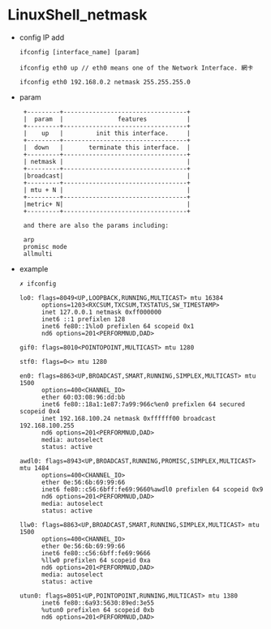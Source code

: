 # LinuxShell_netmask

* config  IP add

      ifconfig [interface_name] [param]
      
      ifconfig eth0 up // eth0 means one of the Network Interface. 網卡
      
      ifconfig eth0 192.168.0.2 netmask 255.255.255.0
    
* param
    
       +---------+----------------------------------+
       |  param  |               features           |                  
       +---------+----------------------------------+
       |    up   |         init this interface.     |
       +---------+----------------------------------+
       |  down   |       terminate this interface.  |
       +---------+----------------------------------+
       | netmask |                                  |
       +---------+----------------------------------+
       |broadcast|                                  |
       +---------+----------------------------------+
       | mtu + N |                                  |
       +---------+----------------------------------+
       |metric+ N|                                  |
       +---------+----------------------------------+
       
       and there are also the params including:
       
       arp
       promisc mode
       allmulti
    
* example

      ✗ ifconfig
      
      lo0: flags=8049<UP,LOOPBACK,RUNNING,MULTICAST> mtu 16384
            options=1203<RXCSUM,TXCSUM,TXSTATUS,SW_TIMESTAMP>
            inet 127.0.0.1 netmask 0xff000000 
            inet6 ::1 prefixlen 128 
            inet6 fe80::1%lo0 prefixlen 64 scopeid 0x1 
            nd6 options=201<PERFORMNUD,DAD>
            
      gif0: flags=8010<POINTOPOINT,MULTICAST> mtu 1280
      
      stf0: flags=0<> mtu 1280
      
      en0: flags=8863<UP,BROADCAST,SMART,RUNNING,SIMPLEX,MULTICAST> mtu 1500
            options=400<CHANNEL_IO>
            ether 60:03:08:96:dd:bb
            inet6 fe80::18a1:1e87:7a99:966c%en0 prefixlen 64 secured scopeid 0x4 
            inet 192.168.100.24 netmask 0xffffff00 broadcast 192.168.100.255
            nd6 options=201<PERFORMNUD,DAD>
            media: autoselect
            status: active
            
      awdl0: flags=8943<UP,BROADCAST,RUNNING,PROMISC,SIMPLEX,MULTICAST> mtu 1484
            options=400<CHANNEL_IO>
            ether 0e:56:6b:69:99:66
            inet6 fe80::c56:6bff:fe69:9660%awdl0 prefixlen 64 scopeid 0x9 
            nd6 options=201<PERFORMNUD,DAD>
            media: autoselect
            status: active
            
      llw0: flags=8863<UP,BROADCAST,SMART,RUNNING,SIMPLEX,MULTICAST> mtu 1500
            options=400<CHANNEL_IO>
            ether 0e:56:6b:69:99:66 
            inet6 fe80::c56:6bff:fe69:9666
            %llw0 prefixlen 64 scopeid 0xa 
            nd6 options=201<PERFORMNUD,DAD>
            media: autoselect
            status: active
            
      utun0: flags=8051<UP,POINTOPOINT,RUNNING,MULTICAST> mtu 1380
            inet6 fe80::6a93:5630:89ed:3e55
            %utun0 prefixlen 64 scopeid 0xb 
            nd6 options=201<PERFORMNUD,DAD>
